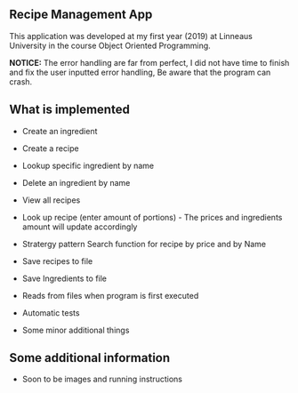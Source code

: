 
## Recipe Management App

This application was developed at my first year (2019) at Linneaus University in the course Object Oriented Programming.

 
**NOTICE:**  The error handling are far from perfect, I did not have time to finish and fix the user inputted error handling, Be aware that the program can crash.
  
## What is implemented

- Create an ingredient

- Create a recipe

- Lookup specific ingredient by name

- Delete an ingredient by name

- View all recipes

- Look up recipe (enter amount of portions) - The prices and ingredients amount will update accordingly

- Stratergy pattern Search function for recipe by price and by Name

- Save recipes to file

- Save Ingredients to file

- Reads from files when program is first executed

- Automatic tests

- Some minor additional things

  

## Some additional information
- Soon to be images and running instructions